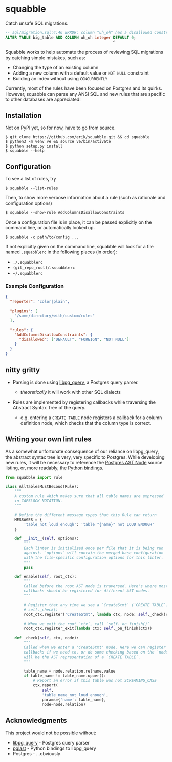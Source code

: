 # squabble

Catch unsafe SQL migrations.

```sql
-- sql/migration.sql:4:46 ERROR: column "uh_oh" has a disallowed constraint
ALTER TABLE big_table ADD COLUMN uh_oh integer DEFAULT 0;
                                               ^
```

Squabble works to help automate the process of reviewing SQL migrations by
catching simple mistakes, such as:

  - Changing the type of an existing column
  - Adding a new column with a default value or `NOT NULL` constraint
  - Building an index without using `CONCURRENTLY`

Currently, most of the rules have been focused on Postgres and its
quirks. However, squabble can parse any ANSI SQL and new rules that are
specific to other databases are appreciated!

## Installation

Not on PyPI yet, so for now, have to go from source.

``` console
$ git clone https://github.com/erik/squabble.git && cd squabble
$ python3 -m venv ve && source ve/bin/activate
$ python setup.py install
$ squabble --help
```

## Configuration

To see a list of rules, try

``` console
$ squabble --list-rules
```

Then, to show more verbose information about a rule (such as rationale and
configuration options)

``` console
$ squabble --show-rule AddColumnsDisallowConstraints
```

Once a configuration file is in place, it can be passed explicitly on the
command line, or automatically looked up.

``` console
$ squabble -c path/to/config ...
```

If not explicitly given on the command line, squabble will look for a file
named `.squabblerc` in the following places (in order):

 - `./.squabblerc`
 - `(git_repo_root)/.squabblerc`
 - `~/.squabblerc`

### Example Configuration

``` json
{
  "reporter": "color|plain",

  "plugins": [
    "/some/directory/with/custom/rules"
  ],

  "rules": {
    "AddColumnsDisallowConstraints": {
      "disallowed": ["DEFAULT", "FOREIGN", "NOT NULL"]
    }
  }
}
```

## nitty gritty

- Parsing is done using [libpg_query](https://github.com/lfittl/libpg_query), a
  Postgres query parser.
  - _theoretically_ it will work with other SQL dialects

- Rules are implemented by registering callbacks while traversing the Abstract
  Syntax Tree of the query.
  - e.g. entering a `CREATE TABLE` node registers a callback for a column
    definition node, which checks that the column type is correct.


## Writing your own lint rules

As a somewhat unfortunate consequence of our reliance on libpg_query,
the abstract syntax tree is very, very specific to Postgres. While developing
new rules, it will be necessary to reference the
[Postgres AST Node](https://git.postgresql.org/gitweb/?p=postgresql.git;a=blob;f=src/include/nodes/parsenodes.h;hb=HEAD)
source listing, or, more readably, the
[Python bindings](https://github.com/lelit/pglast/tree/master/pglast/enums).

``` python
from squabble import rule

class AllTablesMustBeLoud(Rule):
    """
    A custom rule which makes sure that all table names are expressed
    in CAPSLOCK NOTATION.
    """

    # Define the different message types that this Rule can return
    MESSAGES = {
        'table_not_loud_enough': 'table "{name}" not LOUD ENOUGH'
    }

    def __init__(self, options):
        """
        Each linter is initialized once per file that it is being run
        against. `options` will contain the merged base configuration
        with the file-specific configuration options for this linter.
        """
        pass

    def enable(self, root_ctx):
        """
        Called before the root AST node is traversed. Here's where most
        callbacks should be registered for different AST nodes.
        """

        # Register that any time we see a `CreateStmt` (`CREATE TABLE`), call
        # self._check()
        root_ctx.register('CreateStmt', lambda ctx, node: self._check(ctx, node))

        # When we exit the root `ctx`, call `self._on_finish()`
        root_ctx.register_exit(lambda ctx: self._on_finish(ctx))

    def _check(self, ctx, node):
        """
        Called when we enter a 'CreateStmt' node. Here we can register more
        callbacks if we need to, or do some checking based on the `node` which
        will be the AST representation of a `CREATE TABLE`.
        """

        table_name = node.relation.relname.value
        if table_name != table_name.upper():
            # Report an error if this table was not SCREAMING_CASE
            ctx.report(
                self,
                'table_name_not_loud_enough',
                params={'name': table_name},
                node=node.relation)

```

## Acknowledgments

This project would not be possible without:

- [libpg_query](https://github.com/lfittl/libpg_query) - Postgres query parser
- [pglast](https://github.com/lelit/pglast) - Python bindings to libpg_query
- Postgres - ...obviously
